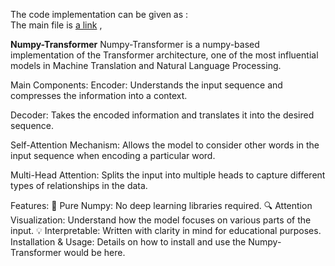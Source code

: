 The code implementation can be given as :  
The main file is [a link]( https://github.com/AmritanshuV/Numpy-Transformer/blob/main/transformer.py) , 



**Numpy-Transformer**
Numpy-Transformer is a numpy-based implementation of the Transformer architecture, one of the most influential models in Machine Translation and Natural Language Processing.

Main Components:
Encoder: Understands the input sequence and compresses the information into a context.

Decoder: Takes the encoded information and translates it into the desired sequence.

Self-Attention Mechanism: Allows the model to consider other words in the input sequence when encoding a particular word.

Multi-Head Attention: Splits the input into multiple heads to capture different types of relationships in the data.

Features:
🚀 Pure Numpy: No deep learning libraries required.
🔍 Attention Visualization: Understand how the model focuses on various parts of the input.
💡 Interpretable: Written with clarity in mind for educational purposes.
Installation & Usage:
Details on how to install and use the Numpy-Transformer would be here.
